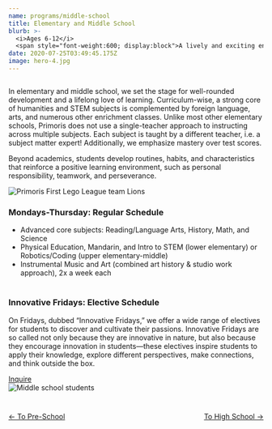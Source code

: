 ```yaml
---
name: programs/middle-school
title: Elementary and Middle School
blurb: >-
  <i>Ages 6-12</i>
  <span style="font-weight:600; display:block">A lively and exciting environment for continuous exploration, growth, and confidence-building</span>
date: 2020-07-25T03:49:45.175Z
image: hero-4.jpg
---
```


<div class="row">
  <div class="column medium-6">
    <p>In elementary and middle school, we set the stage for well-rounded development and a lifelong love of learning. Curriculum-wise, a strong core of humanities and STEM subjects is complemented by foreign language, arts, and numerous other enrichment classes. Unlike most other elementary schools, Primoris does not use a single-teacher approach to instructing across multiple subjects. Each subject is taught by a different teacher, i.e. a subject matter expert! Additionally, we emphasize mastery over test scores.</p>
    <p>Beyond academics, students develop routines, habits, and characteristics that reinforce a positive learning environment, such as personal responsibility, teamwork, and perseverance.</p>
  </div>
  <div class="column medium-6">
    <img src="/img/blob-4.jpg" alt="Primoris First Lego League team Lions" />
  </div>
</div>
<div class="row">
  <div class="column medium-6 medium-push-6">
    <h3>Mondays-Thursday: Regular Schedule</h3>
    <ul class="bullets">
      <li>Advanced core subjects: Reading/Language Arts, History, Math, and Science</li>
      <li>Physical Education, Mandarin, and Intro to STEM (lower elementary) or Robotics/Coding (upper elementary-middle)</li>
      <li>Instrumental Music and Art (combined art history & studio work approach), 2x a week each</li>
    </ul>
    <h3 style="margin-top: 40px">Innovative Fridays: Elective Schedule</h3>
    <p>
      On Fridays, dubbed “Innovative Fridays,” we offer a wide range of electives for students to discover and cultivate their passions. Innovative Fridays are so called not only because they are innovative in nature, but also because they encourage innovation in students—these electives inspire students to apply their knowledge, explore different perspectives, make connections, and think outside the box.
    </p>
    <a href="/contact" class="button secondary" style="margin-top:20px">Inquire</a>
  </div>
  <div class="column medium-6 medium-pull-6">
    <img src="/img/blob-1.jpg" alt="Middle school students" />
  </div>
</div>

<p style="margin-top:40px; margin-bottom: 80px">
<a href="/programs/pre-school" style="float:left">← To Pre-School</a>
<a href="/programs/high-school" style="float:right">To High School →</a>
</p>

